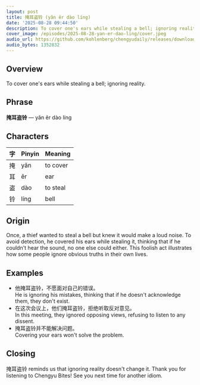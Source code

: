 ```yaml
---
layout: post
title: 掩耳盗铃 (yǎn ěr dào líng)
date: '2025-08-28 09:44:50'
description: To cover one's ears while stealing a bell; ignoring reality.
cover_image: /episodes/2025-08-28-yan-er-dao-ling/cover.jpeg
audio_url: https://github.com/kohlenberg/chengyudaily/releases/download/v20250828-yan-er-dao-ling/2025-08-28-yan-er-dao-ling.mp3
audio_bytes: 1352832
---
```


## Overview
To cover one's ears while stealing a bell; ignoring reality.

## Phrase
**掩耳盗铃** — yǎn ěr dào líng

## Characters

| 字 | Pinyin | Meaning        |
|----|--------|----------------|
| 掩 | yǎn    | to cover       |
| 耳 | ěr     | ear            |
| 盗 | dào    | to steal       |
| 铃 | líng   | bell           |

## Origin
Once, a thief wanted to steal a bell but knew it would make a loud noise. To avoid detection, he covered his ears while stealing it, thinking that if he couldn't hear the sound, no one else could either. This foolish act illustrates how some people ignore obvious truths in their own lives.

## Examples
- 他掩耳盗铃，不愿面对自己的错误。<br>He is ignoring his mistakes, thinking that if he doesn't acknowledge them, they don't exist.
- 在这次会议上，他们掩耳盗铃，拒绝听取反对意见。<br>In this meeting, they ignored opposing views, refusing to listen to any dissent.
- 掩耳盗铃并不能解决问题。<br>Covering your ears won't solve the problem.

## Closing
掩耳盗铃 reminds us that ignoring reality doesn't change it. Thank you for listening to Chengyu Bites! See you next time for another idiom.

